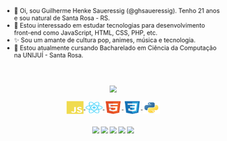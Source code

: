 - 👋 Oi, sou Guilherme Henke Saueressig (@ghsaueressig). Tenho 21 anos e sou natural de Santa Rosa - RS.
- 👀 Estou interessado em estudar tecnologias para desenvolvimento front-end como JavaScript, HTML, CSS, PHP, etc.
- ✨ Sou um amante de cultura pop, animes, música e tecnologia.
- 🌱 Estou atualmente cursando Bacharelado em Ciência da Computação na UNIJUÍ - Santa Rosa.

<!---
ghsaueressig/ghsaueressig is a ✨ special ✨ repository because its `README.md` (this file) appears on your GitHub profile.
You can click the Preview link to take a look at your changes.
--->
<br></br>

<div align="center">
  <a href="https://github.com/ghsaueressig">
  <img height="270em" src="https://github-readme-stats.vercel.app/api/top-langs/?username=ghsaueressig&theme=outrun"/>
</div>

<div style="display: inline_block" align="center"><br>
  <img align="center" alt="Guilherme-Js" height="30" width="40" src="https://raw.githubusercontent.com/devicons/devicon/master/icons/javascript/javascript-plain.svg">
  <img align="center" alt="Guilherme-React" height="30" width="40" src="https://raw.githubusercontent.com/devicons/devicon/master/icons/react/react-original.svg">
  <img align="center" alt="Guilherme-HTML" height="30" width="40" src="https://raw.githubusercontent.com/devicons/devicon/master/icons/html5/html5-original.svg">
  <img align="center" alt="Guilherme-CSS" height="30" width="40" src="https://raw.githubusercontent.com/devicons/devicon/master/icons/css3/css3-original.svg">
  <img align="center" alt="Guilherme-Python" height="30" width="40" src="https://raw.githubusercontent.com/devicons/devicon/master/icons/python/python-original.svg">
   
</div>

##
  
 <div align="center"> 
    <a href="https://www.instagram.com/ghsaueressig/" target="_blank"><img src="https://img.shields.io/badge/-Instagram-%23E4405F?style=for-the-badge&logo=instagram&logoColor=white" target="_blank"></a>
    <a href="https://www.twitter.com/ghsaueressig" target="_blank"><img src ="https://img.shields.io/badge/Twitter-blue?style=for-the-badge" target="_blank"></a>
    <a href = "mailto:guiherme.sauer@gmail.com"><img src="https://img.shields.io/badge/-Gmail-%23333?style=for-the-badge&logo=gmail&logoColor=white" target="_blank"></a>
    <a href="https://www.linkedin.com/in/guilherme-saueressig-256a9b192/" target="_blank"><img src="https://img.shields.io/badge/-LinkedIn-%230077B5?style=for-the-badge&logo=linkedin&logoColor=white" target="_blank"></a> 
    <a href="https://steamcommunity.com/id/guihooded/" target="_blank"><img src="https://img.shields.io/badge/Steam-000000?style=for-the-badge&logo=steam&logoColor=white" target="_blank"></a>
  </div>
